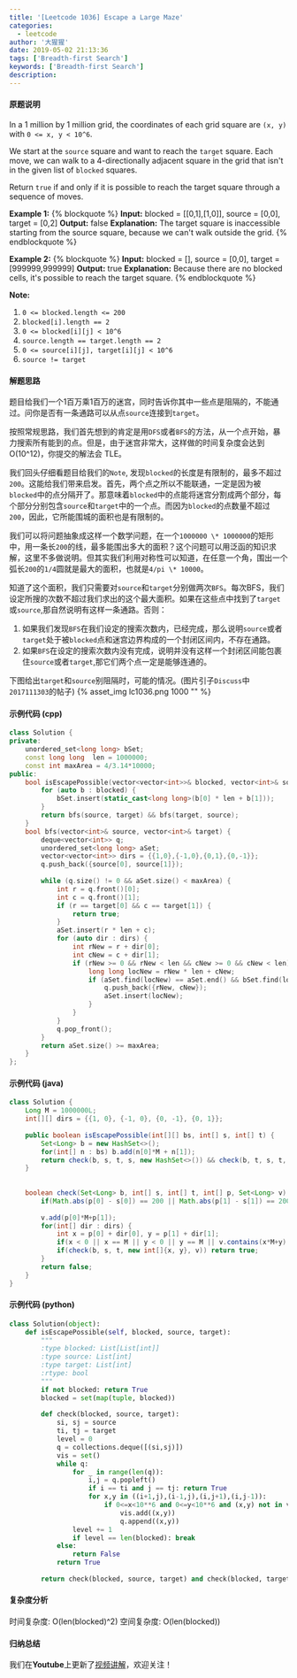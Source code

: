 ```yaml
---
title: '[Leetcode 1036] Escape a Large Maze'
categories:
  - leetcode
author: '大猩猩'
date: 2019-05-02 21:13:36
tags: ['Breadth-first Search']
keywords: ['Breadth-first Search']
description:
---
```

#### 原题说明
In a 1 million by 1 million grid, the coordinates of each grid square are `(x, y)` with `0 <= x, y < 10^6`.

We start at the `source` square and want to reach the `target` square.  Each move, we can walk to a 4-directionally adjacent square in the grid that isn't in the given list of `blocked` squares.

Return `true` if and only if it is possible to reach the target square through a sequence of moves.

**Example 1:**
{% blockquote %}
**Input:** blocked = [[0,1],[1,0]], source = [0,0], target = [0,2]
**Output:** false
**Explanation:** The target square is inaccessible starting from the source square, because we can't walk outside the grid.
{% endblockquote %}

**Example 2:**
{% blockquote %}
**Input:** blocked = [], source = [0,0], target = [999999,999999]
**Output:** true
**Explanation:** Because there are no blocked cells, it's possible to reach the target square.
{% endblockquote %}

**Note:**
1. `0 <= blocked.length <= 200`
2. `blocked[i].length == 2`
3. `0 <= blocked[i][j] < 10^6`
4. `source.length == target.length == 2`
5. `0 <= source[i][j], target[i][j] < 10^6`
6. `source != target`

<!--more-->

#### 解题思路
题目给我们一个1百万乘1百万的迷宫，同时告诉你其中一些点是阻隔的，不能通过。问你是否有一条通路可以从点`source`连接到`target`。

按照常规思路，我们首先想到的肯定是用`DFS`或者`BFS`的方法，从一个点开始，暴力搜索所有能到的点。但是，由于迷宫非常大，这样做的时间复杂度会达到O(10^12)，你提交的解法会 TLE。

我们回头仔细看题目给我们的`Note`, 发现`blocked`的长度是有限制的，最多不超过`200`。这能给我们带来启发。首先，两个点之所以不能联通，一定是因为被`blocked`中的点分隔开了。那意味着`blocked`中的点能将迷宫分割成两个部分，每个部分分别包含`source`和`target`中的一个点。而因为`blocked`的点数量不超过`200`，因此，它所能围城的面积也是有限制的。

我们可以将问题抽象成这样一个数学问题，在一个`1000000 \* 1000000`的矩形中，用一条长`200`的线，最多能围出多大的面积？这个问题可以用泛函的知识求解，这里不多做说明。但其实我们利用对称性可以知道，在任意一个角，围出一个弧长`200`的`1/4`圆就是最大的面积，也就是`4/pi \* 10000`。

知道了这个面积，我们只需要对`source`和`target`分别做两次`BFS`。每次BFS，我们设定所搜的次数不超过我们求出的这个最大面积。如果在这些点中找到了`target`或`source`,那自然说明有这样一条通路。否则：
1. 如果我们发现`BFS`在我们设定的搜索次数内，已经完成，那么说明`source`或者`target`处于被`blocked`点和迷宫边界构成的一个封闭区间内，不存在通路。 
2. 如果`BFS`在设定的搜索次数内没有完成，说明并没有这样一个封闭区间能包裹住`source`或者`target`,那它们两个点一定是能够连通的。

下图给出`target`和`source`别阻隔时，可能的情况。(图片引子`Discuss`中`2017111303`的帖子)
{% asset_img lc1036.png 1000 "" %}

#### 示例代码 (cpp)
```cpp
class Solution {
private:
    unordered_set<long long> bSet;
    const long long  len = 1000000;
    const int maxArea = 4/3.14*10000;
public:
    bool isEscapePossible(vector<vector<int>>& blocked, vector<int>& source, vector<int>& target) {
        for (auto b : blocked) {
            bSet.insert(static_cast<long long>(b[0] * len + b[1]));
        }
        return bfs(source, target) && bfs(target, source);
    }
    bool bfs(vector<int>& source, vector<int>& target) {
        deque<vector<int>> q;
        unordered_set<long long> aSet;
        vector<vector<int>> dirs = {{1,0},{-1,0},{0,1},{0,-1}};
        q.push_back({source[0], source[1]});
        
        while (q.size() != 0 && aSet.size() < maxArea) {
            int r = q.front()[0];
            int c = q.front()[1];
            if (r == target[0] && c == target[1]) {
                return true;
            }
            aSet.insert(r * len + c);
            for (auto dir : dirs) {
                int rNew = r + dir[0];
                int cNew = c + dir[1];
                if (rNew >= 0 && rNew < len && cNew >= 0 && cNew < len) {
                    long long locNew = rNew * len + cNew;
                    if (aSet.find(locNew) == aSet.end() && bSet.find(locNew) == bSet.end()) {
                        q.push_back({rNew, cNew});
                        aSet.insert(locNew);
                    }                    
                }
            }
            q.pop_front();
        }
        return aSet.size() >= maxArea;
    }
};
```

#### 示例代码 (java)
```java
class Solution {
    Long M = 1000000L;
    int[][] dirs = {{1, 0}, {-1, 0}, {0, -1}, {0, 1}};
    
    public boolean isEscapePossible(int[][] bs, int[] s, int[] t) {
        Set<Long> b = new HashSet<>();
        for(int[] n : bs) b.add(n[0]*M + n[1]);
        return check(b, s, t, s, new HashSet<>()) && check(b, t, s, t, new HashSet<>());//make sure that both s ant t will not be surrouded by the block.
    }
    
    
    boolean check(Set<Long> b, int[] s, int[] t, int[] p, Set<Long> v) {
        if(Math.abs(p[0] - s[0]) == 200 || Math.abs(p[1] - s[1]) == 200 || v.size() > 0 && p[0] == t[0] && p[1] == t[1]) return true;
        
        v.add(p[0]*M+p[1]);
        for(int[] dir : dirs) {
            int x = p[0] + dir[0], y = p[1] + dir[1];
            if(x < 0 || x == M || y < 0 || y == M || v.contains(x*M+y) || b.contains(x*M+y)) continue;
            if(check(b, s, t, new int[]{x, y}, v)) return true;
        }
        return false;
    }
}
```

#### 示例代码 (python)
```python
class Solution(object):
    def isEscapePossible(self, blocked, source, target):
        """
        :type blocked: List[List[int]]
        :type source: List[int]
        :type target: List[int]
        :rtype: bool
        """
        if not blocked: return True
        blocked = set(map(tuple, blocked))
        
        def check(blocked, source, target):
            si, sj = source
            ti, tj = target
            level = 0
            q = collections.deque([(si,sj)])
            vis = set()
            while q:
                for _ in range(len(q)):
                    i,j = q.popleft()
                    if i == ti and j == tj: return True
                    for x,y in ((i+1,j),(i-1,j),(i,j+1),(i,j-1)):
                        if 0<=x<10**6 and 0<=y<10**6 and (x,y) not in vis and (x,y) not in blocked:
                            vis.add((x,y))
                            q.append((x,y))
                level += 1
                if level == len(blocked): break
            else:
                return False
            return True
        
        return check(blocked, source, target) and check(blocked, target, source)
```

#### 复杂度分析
时间复杂度: O(len(blocked)^2)
空间复杂度: O(len(blocked))

#### 归纳总结
我们在**Youtube**上更新了[视频讲解](https://www.youtube.com/watch?v=rvHYB6HOmxw&feature=youtu.be)，欢迎关注！